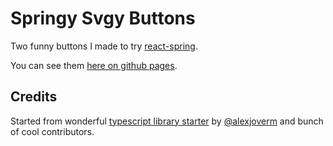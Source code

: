 # Springy Svgy Buttons

Two funny buttons I made to try [react-spring](https://github.com/drcmda/react-spring).

You can see them [here on github pages](https://hasparus.github.io/springy-svgy-buttons/).

## Credits

Started from wonderful [typescript library starter](https://github.com/alexjoverm/typescript-library-starter.git) by [@alexjoverm](https://twitter.com/alexjoverm) and bunch of cool contributors.
